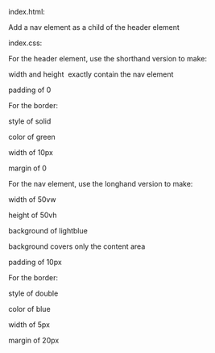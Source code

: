 index.html:

Add a nav element as a child of the header element

index.css:

For the header element, use the shorthand version to make:

width and height  exactly contain the nav element

padding of 0

For the border:

style of solid

color of green

width of 10px

margin of 0

For the nav element, use the longhand version to make:

width of 50vw

height of 50vh

background of lightblue

background covers only the content area

padding of 10px

For the border:

style of double

color of blue

width of 5px

margin of 20px